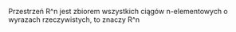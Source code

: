 Przestrzeń R^n jest zbiorem wszystkich ciągów n-elementowych o wyrazach rzeczywistych, to znaczy
R^n
